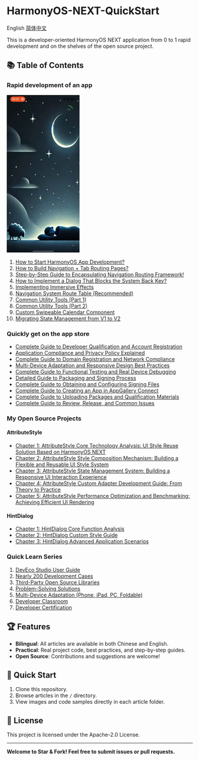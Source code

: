 # HarmonyOS-NEXT-QuickStart

English  [简体中文](README_zh.md)

This is a developer-oriented HarmonyOS NEXT application from 0 to 1 rapid development and on the shelves of the open source project.

## 📚 Table of Contents

### Rapid development of an app

![](QuickApp/demo.gif)

1. [How to Start HarmonyOS App Development?](QuickApp/001/index.md)
2. [How to Build Navigation + Tab Routing Pages?](QuickApp/002/index.md)
3. [Step-by-Step Guide to Encapsulating Navigation Routing Framework!](QuickApp/003/index.md)
4. [How to Implement a Dialog That Blocks the System Back Key?](QuickApp/004/index.md)
5. [Implementing Immersive Effects](QuickApp/005/index.md)
6. [Navigation System Route Table (Recommended)](QuickApp/006/index.md)
7. [Common Utility Tools (Part 1)](QuickApp/007/index.md)
8. [Common Utility Tools (Part 2)](QuickApp/008/index.md)
9. [Custom Swipeable Calendar Component](QuickApp/009/index.md)
10. [Migrating State Management from V1 to V2](QuickApp/010/index.md)

### Quickly get on the app store

- [Complete Guide to Developer Qualification and Account Registration](QuickAGC/001/index.md)
- [Application Compliance and Privacy Policy Explained](QuickAGC/002/index.md)
- [Complete Guide to Domain Registration and Network Compliance](QuickAGC/003/index.md)
- [Multi-Device Adaptation and Responsive Design Best Practices](QuickAGC/004/index.md)
- [Complete Guide to Functional Testing and Real Device Debugging](QuickAGC/005/index.md)
- [Detailed Guide to Packaging and Signing Process](QuickAGC/006/index.md)
- [Complete Guide to Obtaining and Configuring Signing Files](QuickAGC/007/index.md)
- [Complete Guide to Creating an App in AppGallery Connect](QuickAGC/008/index.md)
- [Complete Guide to Uploading Packages and Qualification Materials](QuickAGC/009/index.md)
- [Complete Guide to Review, Release, and Common Issues](QuickAGC/010/index.md)

### My Open Source Projects

#### AttributeStyle

- [Chapter 1: AttributeStyle Core Technology Analysis: UI Style Reuse Solution Based on HarmonyOS NEXT](SourceOpen/AttributeStyle/001/index.md)
- [Chapter 2: AttributeStyle Style Composition Mechanism: Building a Flexible and Reusable UI Style System](SourceOpen/AttributeStyle/002/index.md)
- [Chapter 3: AttributeStyle State Management System: Building a Responsive UI Interaction Experience](SourceOpen/AttributeStyle/003/index.md)
- [Chapter 4: AttributeStyle Custom Adapter Development Guide: From Theory to Practice](SourceOpen/AttributeStyle/004/index.md)
- [Chapter 5: AttributeStyle Performance Optimization and Benchmarking: Achieving Efficient UI Rendering](SourceOpen/AttributeStyle/005/index.md)

#### HintDialog

- [Chapter 1: HintDialog Core Function Analysis](SourceOpen/HintDialog/001/index.md)
- [Chapter 2: HintDialog Custom Style Guide](SourceOpen/HintDialog/002/index.md)
- [Chapter 3: HintDialog Advanced Application Scenarios](SourceOpen/HintDialog/003/index.md)

### Quick Learn Series

1. [DevEco Studio User Guide](QuickLearn/001/index.md)
2. [Nearly 200 Development Cases](QuickLearn/002/index.md)
3. [Third-Party Open Source Libraries](QuickLearn/003/index.md)
4. [Problem-Solving Solutions](QuickLearn/004/index.md)
5. [Multi-Device Adaptation (Phone, iPad, PC, Foldable)](QuickLearn/005/index.md)
6. [Developer Classroom](QuickLearn/006/index.md)
7. [Developer Certification](QuickLearn/007/index.md)

## 🏆 Features

- **Bilingual**: All articles are available in both Chinese and English.
- **Practical**: Real project code, best practices, and step-by-step guides.
- **Open Source**: Contributions and suggestions are welcome!

## 🚀 Quick Start

1. Clone this repository.
2. Browse articles in the `/` directory.
3. View images and code samples directly in each article folder.


## 📄 License

This project is licensed under the Apache-2.0 License.

---

**Welcome to Star & Fork! Feel free to submit issues or pull requests.**